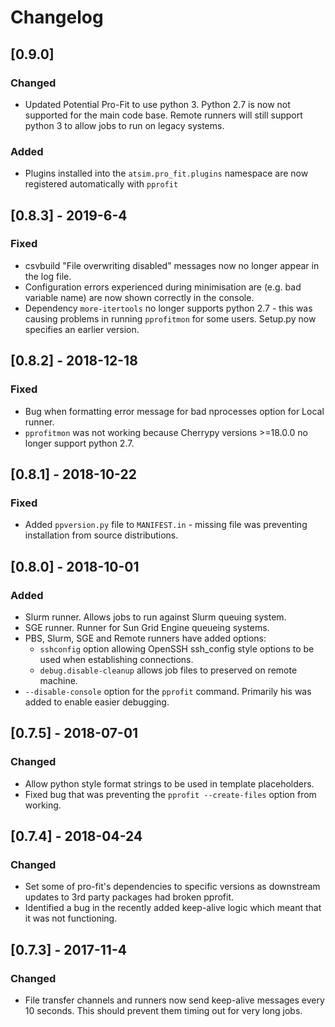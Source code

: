 # Changelog

## [0.9.0]
### Changed
- Updated Potential Pro-Fit to use python 3. Python 2.7 is now not supported for the main code base. Remote runners will still support python 3 to allow jobs to run on legacy systems.

### Added
- Plugins installed into the `atsim.pro_fit.plugins` namespace are now registered automatically with `pprofit`

## [0.8.3] - 2019-6-4
### Fixed
- csvbuild "File overwriting disabled" messages now no longer appear in the log file.
- Configuration errors experienced during minimisation are (e.g. bad variable name) are now shown correctly in the console.
- Dependency `more-itertools` no longer supports python 2.7 - this was causing problems in running `pprofitmon` for some users. Setup.py now specifies an earlier version. 


## [0.8.2] - 2018-12-18
### Fixed
- Bug when formatting error message for bad nprocesses option for Local runner.
- `pprofitmon` was not working because Cherrypy versions >=18.0.0 no longer support python 2.7.


## [0.8.1] - 2018-10-22
### Fixed
- Added `ppversion.py` file to `MANIFEST.in` - missing file was preventing installation from source distributions.


## [0.8.0] - 2018-10-01
### Added
- Slurm runner. Allows jobs to run against Slurm queuing system.
- SGE runner. Runner for Sun Grid Engine queueing systems.
- PBS, Slurm, SGE and Remote runners have added options: 
  + `sshconfig` option allowing OpenSSH ssh_config style options to be used when establishing connections.
  + `debug.disable-cleanup` allows job files to preserved on remote machine.
- `--disable-console` option for the `pprofit` command. Primarily his was added to enable easier debugging.


## [0.7.5] - 2018-07-01
### Changed
- Allow python style format strings to be used in template placeholders.
- Fixed bug that was preventing the `pprofit --create-files` option from working.

## [0.7.4] - 2018-04-24
### Changed
- Set some of pro-fit's dependencies to specific versions as downstream updates to 3rd party packages had broken pprofit.
- Identified a bug in the recently added keep-alive logic which meant that it was not functioning.

## [0.7.3] - 2017-11-4
### Changed
- File transfer channels and runners now send keep-alive messages every 10 seconds. This should prevent them timing out for very long jobs.
